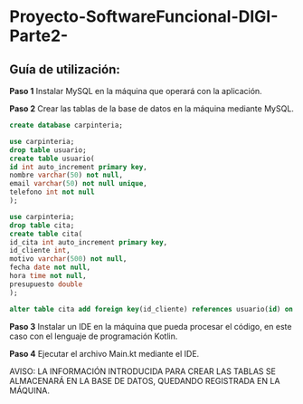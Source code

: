 # Proyecto-SoftwareFuncional-DIGI-Parte2-

## Guía de utilización:
**Paso 1**
Instalar MySQL en la máquina que operará con la aplicación.

**Paso 2**
Crear las tablas de la base de datos en la máquina mediante MySQL.
```sql
create database carpinteria;

use carpinteria;
drop table usuario;
create table usuario(
id int auto_increment primary key,
nombre varchar(50) not null,
email varchar(50) not null unique,
telefono int not null
);

use carpinteria;
drop table cita;
create table cita(
id_cita int auto_increment primary key,
id_cliente int,
motivo varchar(500) not null,
fecha date not null,
hora time not null,
presupuesto double
);

alter table cita add foreign key(id_cliente) references usuario(id) on delete cascade;
```

**Paso 3**
Instalar un IDE en la máquina que pueda procesar el código, en este caso con el lenguaje de programación Kotlin.

**Paso 4**
Ejecutar el archivo Main.kt mediante el IDE.

AVISO: LA INFORMACIÓN INTRODUCIDA PARA CREAR LAS TABLAS SE ALMACENARÁ EN LA BASE DE DATOS, QUEDANDO REGISTRADA EN LA MÁQUINA.

